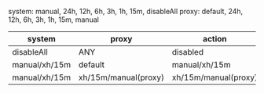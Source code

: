 system: manual, 24h, 12h, 6h, 3h, 1h, 15m, disableAll
proxy: default, 24h, 12h, 6h, 3h, 1h, 15m, manual

| system        | proxy                | action               |
| ------------- | -------------------- | -------------------- |
| disableAll    | ANY                  | disabled             |
| manual/xh/15m | default              | manual/xh/15m        |
| manual/xh/15m | xh/15m/manual(proxy) | xh/15m/manual(proxy) |
